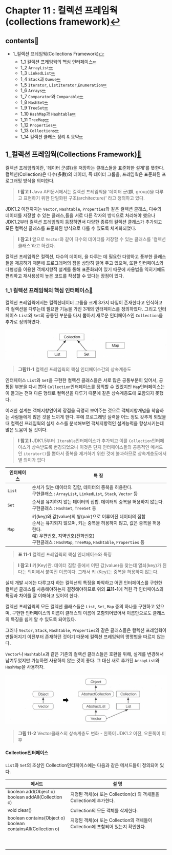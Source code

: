 # Chapter 11 : 컬렉션 프레임웍(collections framework)[↩](../../)

## contents📑<a id='contents'></a>

* 1_컬렉션 프레임웍(Collections Framework)[👉](#1)
  * 1_1 컬렉션 프레임웍의 핵심 인터페이스[✏](#1_1)
  * 1_2 `ArrayList`[✏](#1_2)
  * 1_3 `LinkedList`[✏](#1_3)
  * 1_4 `Stack`과  `Queue`[✏](#1_4)
  * 1_5 `Iterator`, `ListIterator`,`Enumeration`[✏](#1_5)
  * 1_6 `Arrays`[✏](#1_6)
  * 1_7 `Comparator`와 `Comparable`[✏](#1_7)
  * 1_8 `HashSet`[✏](#1_8)
  * 1_9 `TreeSet`[✏](#1_9)
  * 1_10 `HashMap`과 `Hashtable`[✏](#1_10)
  * 1_11 `TreeMap`[✏](#1_11)
  * 1_12 `Properties`[✏](#1_12)
  * 1_13 `Collections`[✏](#1_13)
  * 1_14 컬렉션 클래스 정리 & 요약[✏](#1_14)

## 1_컬렉션 프레임웍(Collections Framework)[📑](#contents)<a id="1"></a>

 컬렉션 프레임웍이란, '데이터 군(群)을 저장하는 클래스들을 표준화한 설계'를 뜻한다. 컬렉션(Collection)은 다수(多數)의 데이터, 즉 데이터 그룹을, 프레임웍은 표준화된 프로그래밍 방식을 의미한다.

>  **I 참고 I**  Java API문서에서는 컬렉션 프레임웍을 '데이터 군(群, group)을 다루고 표현하기 위한 단일화된 구조(architecture)' 라고 정의하고 있다. 

JDK1.2 이전까지는 `Vector`, `Hashtable`, `Properties`와 같은 컬렉션 클래스, 다수의 데이터를 저장할 수 있는 클래스,들을 서로 다른 각자의 방식으로 처리해야 했으나 JDK1.2부터 컬렉션 프레임웍이 등장하면서 다양한 종류의 컬렉션 클래스가 추가되고 모든 컬렉션 클래스를 표준화된 방식으로 다룰 수 있도록 체계화되었다. 

>  **I 참고 I** 앞으로 `Vector`와 같이 다수의 데이터를 저장할 수 있는 클래스를 '컬렉션 클래스'라고 하겠다. 

컬렉션 프레임웍은 컬렉션, 다수의 데이터, 을 다루는 데 필요한 다양하고 풍부한 클래스들을 제공하기 때문에 프로그래머의 짐을 상당히 덜어 주고 있으며, 또한 인터페이스와 다형성을 이용한 객체지향적 설계를 통해 표준화되어 있기 때문에 사용법을 익히기에도 편리하고 재사용성이 높은 코드를 작성할 수 있다는 장점이 있다.

### 1_1 컬렉션 프레임웍의 핵심 인터페이스[📑](#contents)<a id='1_1'></a>

컬렉션 프레임웍에서는 컬렉션데이터 그룹을 크게 3가지 타입이 존재한다고 인식하고 각 컬렉션을 다루는데 필요한 기능을 가진 3개의 인터페이스를 정의하였다. 그리고 인터페이스 `List`와 `Set`의 공통된 부분을 다시 뽑아서 새로운 인터페이스인 `Collection`을 추가로 정의하였다.

![](./image/11_1_1-1.png)

> **그림11-1** 컬렉션 프레임웍의 핵심 인터페이스간의 상속계층도

인터페이스 `List`와 `Set`을 구현한 컬렉션 클래스들은 서로 많은 공통부분이 있어서, 공통된 부분을 다시 뽑아 `Collection`인터페이스를 정의할 수 있었지만 `Map`인터페이스는 이 들과는 전혀 다른 형태로 컬렉션을 다루기 때문에 같은 상속계층도에 포함되지 못했다. 

이러한 설계는 객체지향언어의 장점을 극명히 보여주는 것으로 객체지향개념을 학습하는 사람들에게 많은 것을 느끼게 한다. 후에 프로그래밍 실력을 어느 정도 갖추게 되었을 때 컬렉션 프레임웍의 실제 소스를 분석해보면 객체지향적인 설계능력을 향상시키는데 많은 도움이 될 것이다.

> **I 참고 I** JDK1.5부터` Iterable`인터페이스가 추가되고 이를 `Collection`인터페이스가 상속받도록 변경되었으나 이것은 단지 인터페이스들의 공통적인 메서드인 `iterator()`를 뽑아서 중복을 제거하기 위한 것에 불과하므로 상속계층도에서 별 의미가 없다

| 인터페이스 | 특 징                                                        |
| ---------- | ------------------------------------------------------------ |
| `List`     | 순서가 있는 데이터의 집합, 데이터의 중복을 허용한다.<br />구현클래스 : `ArrayList`, `LinkedList`, `Stack`, `Vector` 등 |
| `Set`      | 순서를 유지하지 않는 데이터의 집합. 데이터의 중복을 허용하지 않는다.<br />구현클래스 : `HashSet`, `TreeSet` 등 |
| `Map`      | 키(key)와 값(value)의 쌍(pair)으로 이루어진 데이터의 집합<br />순서는 유지되지 않으며, 키는 중복을 허용하지 않고, 값은 중복을 허용한다.<br />예) 우편번호, 지역번호(전화번호)<br />구현클래스 : `HashMap`, `TreeMap`, `Hashtable`, `Properties` 등 |

> **표 11-1** 컬렉션 프레임웍의 핵심 인터페이스와 특징

> **I 참고 I** 키(Key)란. 데이터 집합 중에서 어떤 값(value)을 찾는데 열쇠(key)가 된다는 의미에서 붙여진 이름이다. 그래서 키 (Key)는 중복을 허용하지 않는다.

실제 개발 시에는 다루고자 하는 컬렉션의 특징을 파악하고 어떤 인터페이스를 구현한 컬렉션 클래스를 사용해야하는지 결정해야하므로 위의 **표11-1**에 적힌 각 인터페이스의 특징과 차이를 잘 이해하고 있어야 한다. 

컬렉션 프레임웍의 모든 컬렉션 클래스들은 `List`, `Set`, `Map` 중의 하나를 구현하고 있으며, 구현한 인터페이스의 이름이 클래스의 이름에 포함되어있어서 이름만으로도 클래스의 특징을 쉽게 알 수 있도록 되어있다.

그러나 `Vector`, `Stack`, `Hashtable`, `Properties`와 같은 클래스들은 컬렉션 프레임웍이 만들어지기 이전부터 존재하던 것이기 때문에 컬렉션 프레임웍의 명명법을 따르지 않는다.

`Vector`나 `Hashtable`과 같은 기존의 컬렉션 클래스들은 호환을 위해, 설계를 변경해서 남겨두었지만 가능하면 사용하지 않는 것이 좋다. 그 대신 새로 추가된 `ArrayList`와 `HashMap`을 사용하자.

![](./image/11_1_1-2.png)

> **그림 11-2** Vector클래스의 상속계층도 변화 - 왼쪽이 JDK1.2 이전, 오른쪽이 이후

#### Collection인터페이스

`List`와 `Set`의 조상인 Collection인터페이스에는 다음과 같은 메서드들이 정의되어 있다.

| 메서드                                                       | 설 명                                                        |
| ------------------------------------------------------------ | ------------------------------------------------------------ |
| boolean add(Object o)<br />boolean addAll(Collection c)      | 지정된 객체(o) 또는 Collection(c) 의 객체들을 Collection에 추가한다. |
| void clear()                                                 | Collection의 모든 객체를 삭제한다.                           |
| boolean contains(Object o)<br />boolean containsAll(Collection o) | 지정된 객체(o) 또는 Collection의 객체들이 Collection에 포함되어 있는지 확인한다. |
|                                                              |                                                              |
|                                                              |                                                              |
|                                                              |                                                              |
|                                                              |                                                              |
|                                                              |                                                              |
|                                                              |                                                              |
|                                                              |                                                              |
|                                                              |                                                              |
|                                                              |                                                              |
|                                                              |                                                              |

